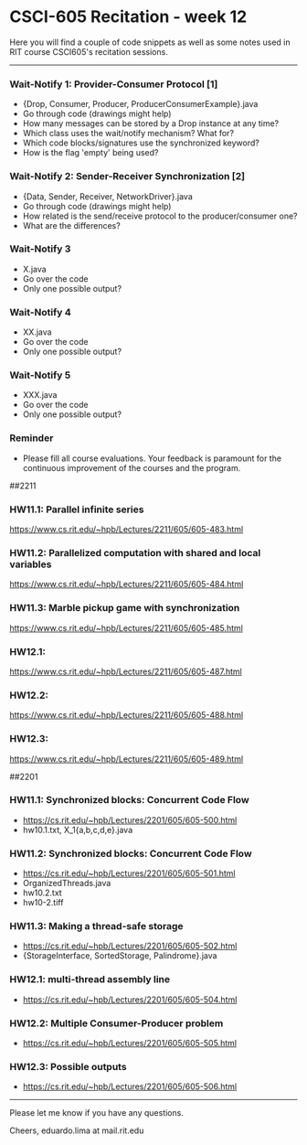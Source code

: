 # CSCI-605 Recitation - week 12

Here you will find a couple of code snippets as well
as some notes used in RIT course CSCI605's recitation
sessions.

---

### Wait-Notify 1: Provider-Consumer Protocol [1]
- {Drop, Consumer, Producer, ProducerConsumerExample}.java
- Go through code (drawings might help)
- How many messages can be stored by a Drop instance at any time?
- Which class uses the wait/notify mechanism? What for?
- Which code blocks/signatures use the synchronized keyword?
- How is the flag 'empty' being used?

### Wait-Notify 2: Sender-Receiver Synchronization [2]
- {Data, Sender, Receiver, NetworkDriver}.java
- Go through code (drawings might help)
- How related is the send/receive protocol to the producer/consumer one?
- What are the differences?

### Wait-Notify 3
- X.java
- Go over the code
- Only one possible output?

### Wait-Notify 4
- XX.java
- Go over the code
- Only one possible output?

### Wait-Notify 5
- XXX.java
- Go over the code
- Only one possible output?





### Reminder
- Please fill all course evaluations. Your feedback is paramount for the
 continuous improvement of the courses and the program.

##2211


### HW11.1: Parallel infinite series
https://www.cs.rit.edu/~hpb/Lectures/2211/605/605-483.html

### HW11.2: Parallelized computation with shared and local variables
https://www.cs.rit.edu/~hpb/Lectures/2211/605/605-484.html

### HW11.3: Marble pickup game with synchronization
https://www.cs.rit.edu/~hpb/Lectures/2211/605/605-485.html

### HW12.1: 
https://www.cs.rit.edu/~hpb/Lectures/2211/605/605-487.html

### HW12.2: 
https://www.cs.rit.edu/~hpb/Lectures/2211/605/605-488.html

### HW12.3: 
https://www.cs.rit.edu/~hpb/Lectures/2211/605/605-489.html



##2201

### HW11.1: Synchronized blocks: Concurrent Code Flow
- https://cs.rit.edu/~hpb/Lectures/2201/605/605-500.html
- hw10.1.txt, X_1{a,b,c,d,e}.java

### HW11.2: Synchronized blocks: Concurrent Code Flow
- https://cs.rit.edu/~hpb/Lectures/2201/605/605-501.html
- OrganizedThreads.java
- hw10.2.txt
- hw10-2.tiff

### HW11.3: Making a thread-safe storage
- https://cs.rit.edu/~hpb/Lectures/2201/605/605-502.html
- {StorageInterface, SortedStorage, Palindrome}.java

### HW12.1: multi-thread assembly line
- https://cs.rit.edu/~hpb/Lectures/2201/605/605-504.html

### HW12.2: Multiple Consumer-Producer problem
- https://cs.rit.edu/~hpb/Lectures/2201/605/605-505.html

### HW12.3: Possible outputs
- https://cs.rit.edu/~hpb/Lectures/2201/605/605-506.html



---

Please let me know if you have any questions.

Cheers,
eduardo.lima at mail.rit.edu
